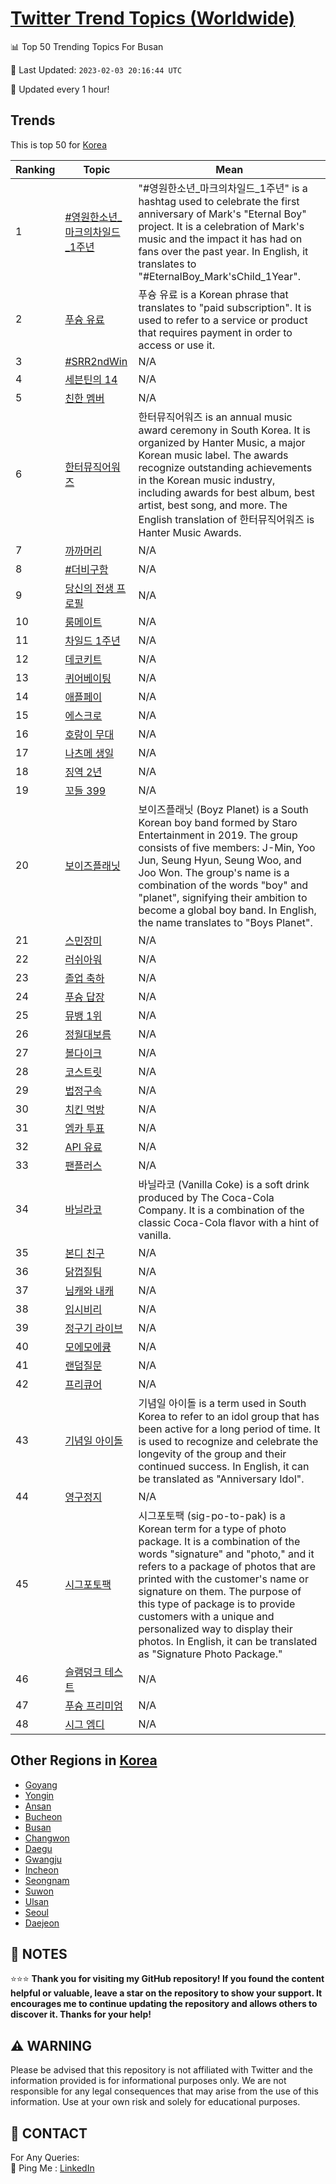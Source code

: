 [Twitter Trend Topics (Worldwide)](https://github.com/ErcinDedeoglu/Twitter-Trend-Topics)
==========


📊 Top 50 Trending Topics For Busan

📆 Last Updated: `2023-02-03 20:16:44 UTC`

🔧 Updated every 1 hour!


## Trends

This is top 50 for [Korea](</Korea>)

| Ranking | Topic | Mean |
| ------- | ------------ | ------------ |
| 1 | [#영원한소년_마크의차일드_1주년](http://twitter.com/search?q=%23%ec%98%81%ec%9b%90%ed%95%9c%ec%86%8c%eb%85%84_%eb%a7%88%ed%81%ac%ec%9d%98%ec%b0%a8%ec%9d%bc%eb%93%9c_1%ec%a3%bc%eb%85%84) | "#영원한소년_마크의차일드_1주년" is a hashtag used to celebrate the first anniversary of Mark's "Eternal Boy" project. It is a celebration of Mark's music and the impact it has had on fans over the past year. In English, it translates to "#EternalBoy_Mark'sChild_1Year". |
| 2 | [푸슝 유료](http://twitter.com/search?q=%ed%91%b8%ec%8a%9d+%ec%9c%a0%eb%a3%8c) | 푸슝 유료 is a Korean phrase that translates to "paid subscription". It is used to refer to a service or product that requires payment in order to access or use it. |
| 3 | [#SRR2ndWin](http://twitter.com/search?q=%23SRR2ndWin) | N/A |
| 4 | [세븐틴의 14](http://twitter.com/search?q=%ec%84%b8%eb%b8%90%ed%8b%b4%ec%9d%98+14) | N/A |
| 5 | [친한 멤버](http://twitter.com/search?q=%ec%b9%9c%ed%95%9c+%eb%a9%a4%eb%b2%84) | N/A |
| 6 | [한터뮤직어워즈](http://twitter.com/search?q=%ed%95%9c%ed%84%b0%eb%ae%a4%ec%a7%81%ec%96%b4%ec%9b%8c%ec%a6%88) | 한터뮤직어워즈 is an annual music award ceremony in South Korea. It is organized by Hanter Music, a major Korean music label. The awards recognize outstanding achievements in the Korean music industry, including awards for best album, best artist, best song, and more. The English translation of 한터뮤직어워즈 is Hanter Music Awards. |
| 7 | [까까머리](http://twitter.com/search?q=%ea%b9%8c%ea%b9%8c%eb%a8%b8%eb%a6%ac) | N/A |
| 8 | [#더비구함](http://twitter.com/search?q=%23%eb%8d%94%eb%b9%84%ea%b5%ac%ed%95%a8) | N/A |
| 9 | [당신의 전생 프로필](http://twitter.com/search?q=%eb%8b%b9%ec%8b%a0%ec%9d%98+%ec%a0%84%ec%83%9d+%ed%94%84%eb%a1%9c%ed%95%84) | N/A |
| 10 | [룸메이트](http://twitter.com/search?q=%eb%a3%b8%eb%a9%94%ec%9d%b4%ed%8a%b8) | N/A |
| 11 | [차일드 1주년](http://twitter.com/search?q=%ec%b0%a8%ec%9d%bc%eb%93%9c+1%ec%a3%bc%eb%85%84) | N/A |
| 12 | [데코키트](http://twitter.com/search?q=%eb%8d%b0%ec%bd%94%ed%82%a4%ed%8a%b8) | N/A |
| 13 | [퀴어베이팅](http://twitter.com/search?q=%ed%80%b4%ec%96%b4%eb%b2%a0%ec%9d%b4%ed%8c%85) | N/A |
| 14 | [애플페이](http://twitter.com/search?q=%ec%95%a0%ed%94%8c%ed%8e%98%ec%9d%b4) | N/A |
| 15 | [에스크로](http://twitter.com/search?q=%ec%97%90%ec%8a%a4%ed%81%ac%eb%a1%9c) | N/A |
| 16 | [호랑이 무대](http://twitter.com/search?q=%ed%98%b8%eb%9e%91%ec%9d%b4+%eb%ac%b4%eb%8c%80) | N/A |
| 17 | [나츠메 생일](http://twitter.com/search?q=%eb%82%98%ec%b8%a0%eb%a9%94+%ec%83%9d%ec%9d%bc) | N/A |
| 18 | [징역 2년](http://twitter.com/search?q=%ec%a7%95%ec%97%ad+2%eb%85%84) | N/A |
| 19 | [꼬들 399](http://twitter.com/search?q=%ea%bc%ac%eb%93%a4+399) | N/A |
| 20 | [보이즈플래닛](http://twitter.com/search?q=%eb%b3%b4%ec%9d%b4%ec%a6%88%ed%94%8c%eb%9e%98%eb%8b%9b) | 보이즈플래닛 (Boyz Planet) is a South Korean boy band formed by Staro Entertainment in 2019. The group consists of five members: J-Min, Yoo Jun, Seung Hyun, Seung Woo, and Joo Won. The group's name is a combination of the words "boy" and "planet", signifying their ambition to become a global boy band. In English, the name translates to "Boys Planet". |
| 21 | [스민장미](http://twitter.com/search?q=%ec%8a%a4%eb%af%bc%ec%9e%a5%eb%af%b8) | N/A |
| 22 | [러쉬아워](http://twitter.com/search?q=%eb%9f%ac%ec%89%ac%ec%95%84%ec%9b%8c) | N/A |
| 23 | [졸업 축하](http://twitter.com/search?q=%ec%a1%b8%ec%97%85+%ec%b6%95%ed%95%98) | N/A |
| 24 | [푸슝 답장](http://twitter.com/search?q=%ed%91%b8%ec%8a%9d+%eb%8b%b5%ec%9e%a5) | N/A |
| 25 | [뮤뱅 1위](http://twitter.com/search?q=%eb%ae%a4%eb%b1%85+1%ec%9c%84) | N/A |
| 26 | [정월대보름](http://twitter.com/search?q=%ec%a0%95%ec%9b%94%eb%8c%80%eb%b3%b4%eb%a6%84) | N/A |
| 27 | [볼다이크](http://twitter.com/search?q=%eb%b3%bc%eb%8b%a4%ec%9d%b4%ed%81%ac) | N/A |
| 28 | [코스트릿](http://twitter.com/search?q=%ec%bd%94%ec%8a%a4%ed%8a%b8%eb%a6%bf) | N/A |
| 29 | [법정구속](http://twitter.com/search?q=%eb%b2%95%ec%a0%95%ea%b5%ac%ec%86%8d) | N/A |
| 30 | [치킨 먹방](http://twitter.com/search?q=%ec%b9%98%ed%82%a8+%eb%a8%b9%eb%b0%a9) | N/A |
| 31 | [엠카 투표](http://twitter.com/search?q=%ec%97%a0%ec%b9%b4+%ed%88%ac%ed%91%9c) | N/A |
| 32 | [API 유료](http://twitter.com/search?q=API+%ec%9c%a0%eb%a3%8c) | N/A |
| 33 | [팬플러스](http://twitter.com/search?q=%ed%8c%ac%ed%94%8c%eb%9f%ac%ec%8a%a4) | N/A |
| 34 | [바닐라코](http://twitter.com/search?q=%eb%b0%94%eb%8b%90%eb%9d%bc%ec%bd%94) | 바닐라코 (Vanilla Coke) is a soft drink produced by The Coca-Cola Company. It is a combination of the classic Coca-Cola flavor with a hint of vanilla. |
| 35 | [본디 친구](http://twitter.com/search?q=%eb%b3%b8%eb%94%94+%ec%b9%9c%ea%b5%ac) | N/A |
| 36 | [닭껍질팀](http://twitter.com/search?q=%eb%8b%ad%ea%bb%8d%ec%a7%88%ed%8c%80) | N/A |
| 37 | [님캐와 내캐](http://twitter.com/search?q=%eb%8b%98%ec%ba%90%ec%99%80+%eb%82%b4%ec%ba%90) | N/A |
| 38 | [입시비리](http://twitter.com/search?q=%ec%9e%85%ec%8b%9c%eb%b9%84%eb%a6%ac) | N/A |
| 39 | [정구기 라이브](http://twitter.com/search?q=%ec%a0%95%ea%b5%ac%ea%b8%b0+%eb%9d%bc%ec%9d%b4%eb%b8%8c) | N/A |
| 40 | [모에모에큥](http://twitter.com/search?q=%eb%aa%a8%ec%97%90%eb%aa%a8%ec%97%90%ed%81%a5) | N/A |
| 41 | [랜덤질문](http://twitter.com/search?q=%eb%9e%9c%eb%8d%a4%ec%a7%88%eb%ac%b8) | N/A |
| 42 | [프리큐어](http://twitter.com/search?q=%ed%94%84%eb%a6%ac%ed%81%90%ec%96%b4) | N/A |
| 43 | [기념일 아이돌](http://twitter.com/search?q=%ea%b8%b0%eb%85%90%ec%9d%bc+%ec%95%84%ec%9d%b4%eb%8f%8c) | 기념일 아이돌 is a term used in South Korea to refer to an idol group that has been active for a long period of time. It is used to recognize and celebrate the longevity of the group and their continued success. In English, it can be translated as "Anniversary Idol". |
| 44 | [영구정지](http://twitter.com/search?q=%ec%98%81%ea%b5%ac%ec%a0%95%ec%a7%80) | N/A |
| 45 | [시그포토팩](http://twitter.com/search?q=%ec%8b%9c%ea%b7%b8%ed%8f%ac%ed%86%a0%ed%8c%a9) | 시그포토팩 (sig-po-to-pak) is a Korean term for a type of photo package. It is a combination of the words "signature" and "photo," and it refers to a package of photos that are printed with the customer's name or signature on them. The purpose of this type of package is to provide customers with a unique and personalized way to display their photos. In English, it can be translated as "Signature Photo Package." |
| 46 | [슬램덩크 테스트](http://twitter.com/search?q=%ec%8a%ac%eb%9e%a8%eb%8d%a9%ed%81%ac+%ed%85%8c%ec%8a%a4%ed%8a%b8) | N/A |
| 47 | [푸슝 프리미엄](http://twitter.com/search?q=%ed%91%b8%ec%8a%9d+%ed%94%84%eb%a6%ac%eb%af%b8%ec%97%84) | N/A |
| 48 | [시그 엠디](http://twitter.com/search?q=%ec%8b%9c%ea%b7%b8+%ec%97%a0%eb%94%94) | N/A |



## Other Regions in [Korea](</Korea>)

* [Goyang](</Korea/Goyang.md>)
* [Yongin](</Korea/Yongin.md>)
* [Ansan](</Korea/Ansan.md>)
* [Bucheon](</Korea/Bucheon.md>)
* [Busan](</Korea/Busan.md>)
* [Changwon](</Korea/Changwon.md>)
* [Daegu](</Korea/Daegu.md>)
* [Gwangju](</Korea/Gwangju.md>)
* [Incheon](</Korea/Incheon.md>)
* [Seongnam](</Korea/Seongnam.md>)
* [Suwon](</Korea/Suwon.md>)
* [Ulsan](</Korea/Ulsan.md>)
* [Seoul](</Korea/Seoul.md>)
* [Daejeon](</Korea/Daejeon.md>)



## 📝 NOTES

⭐⭐⭐ **Thank you for visiting my GitHub repository! If you found the content helpful or valuable, leave a star on the repository to show your support. It encourages me to continue updating the repository and allows others to discover it. Thanks for your help!**


## ⚠️ WARNING

Please be advised that this repository is not affiliated with Twitter and the information provided is for informational purposes only. We are not responsible for any legal consequences that may arise from the use of this information. Use at your own risk and solely for educational purposes.


## 📨 CONTACT

 For Any Queries:  
            🏓 Ping Me : [LinkedIn](https://www.linkedin.com/in/ercindedeoglu/)
